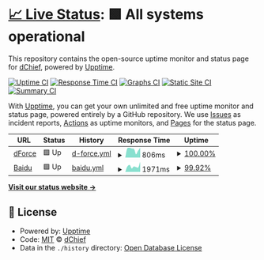 # [📈 Live Status](https://Donald-Nobel.github.io/Uptime): <!--live status--> **🟩 All systems operational**

This repository contains the open-source uptime monitor and status page for [dChief](www.dforce.network), powered by [Upptime](https://github.com/upptime/upptime).

[![Uptime CI](https://github.com/Donald-Nobel/Uptime/workflows/Uptime%20CI/badge.svg)](https://github.com/Donald-Nobel/Uptime/actions?query=workflow%3A%22Uptime+CI%22)
[![Response Time CI](https://github.com/Donald-Nobel/Uptime/workflows/Response%20Time%20CI/badge.svg)](https://github.com/Donald-Nobel/Uptime/actions?query=workflow%3A%22Response+Time+CI%22)
[![Graphs CI](https://github.com/Donald-Nobel/Uptime/workflows/Graphs%20CI/badge.svg)](https://github.com/Donald-Nobel/Uptime/actions?query=workflow%3A%22Graphs+CI%22)
[![Static Site CI](https://github.com/Donald-Nobel/Uptime/workflows/Static%20Site%20CI/badge.svg)](https://github.com/Donald-Nobel/Uptime/actions?query=workflow%3A%22Static+Site+CI%22)
[![Summary CI](https://github.com/Donald-Nobel/Uptime/workflows/Summary%20CI/badge.svg)](https://github.com/Donald-Nobel/Uptime/actions?query=workflow%3A%22Summary+CI%22)

With [Upptime](https://upptime.js.org), you can get your own unlimited and free uptime monitor and status page, powered entirely by a GitHub repository. We use [Issues](https://github.com/Donald-Nobel/Uptime/issues) as incident reports, [Actions](https://github.com/Donald-Nobel/Uptime/actions) as uptime monitors, and [Pages](https://Donald-Nobel.github.io/Uptime) for the status page.

<!--start: status pages-->
<!-- This summary is generated by Upptime (https://github.com/upptime/upptime) -->
<!-- Do not edit this manually, your changes will be overwritten -->
<!-- prettier-ignore -->
| URL | Status | History | Response Time | Uptime |
| --- | ------ | ------- | ------------- | ------ |
| <img alt="" src="https://icons.duckduckgo.com/ip3/app.dforce.network.ico" height="13"> [dForce](https://app.dforce.network) | 🟩 Up | [d-force.yml](https://github.com/Donald-Nobel/Uptime/commits/HEAD/history/d-force.yml) | <details><summary><img alt="Response time graph" src="./graphs/d-force/response-time-week.png" height="20"> 806ms</summary><br><a href="https://Donald-Nobel.github.io/Uptime/history/d-force"><img alt="Response time 815" src="https://img.shields.io/endpoint?url=https%3A%2F%2Fraw.githubusercontent.com%2FDonald-Nobel%2FUptime%2FHEAD%2Fapi%2Fd-force%2Fresponse-time.json"></a><br><a href="https://Donald-Nobel.github.io/Uptime/history/d-force"><img alt="24-hour response time 966" src="https://img.shields.io/endpoint?url=https%3A%2F%2Fraw.githubusercontent.com%2FDonald-Nobel%2FUptime%2FHEAD%2Fapi%2Fd-force%2Fresponse-time-day.json"></a><br><a href="https://Donald-Nobel.github.io/Uptime/history/d-force"><img alt="7-day response time 806" src="https://img.shields.io/endpoint?url=https%3A%2F%2Fraw.githubusercontent.com%2FDonald-Nobel%2FUptime%2FHEAD%2Fapi%2Fd-force%2Fresponse-time-week.json"></a><br><a href="https://Donald-Nobel.github.io/Uptime/history/d-force"><img alt="30-day response time 815" src="https://img.shields.io/endpoint?url=https%3A%2F%2Fraw.githubusercontent.com%2FDonald-Nobel%2FUptime%2FHEAD%2Fapi%2Fd-force%2Fresponse-time-month.json"></a><br><a href="https://Donald-Nobel.github.io/Uptime/history/d-force"><img alt="1-year response time 815" src="https://img.shields.io/endpoint?url=https%3A%2F%2Fraw.githubusercontent.com%2FDonald-Nobel%2FUptime%2FHEAD%2Fapi%2Fd-force%2Fresponse-time-year.json"></a></details> | <details><summary><a href="https://Donald-Nobel.github.io/Uptime/history/d-force">100.00%</a></summary><a href="https://Donald-Nobel.github.io/Uptime/history/d-force"><img alt="All-time uptime 100.00%" src="https://img.shields.io/endpoint?url=https%3A%2F%2Fraw.githubusercontent.com%2FDonald-Nobel%2FUptime%2FHEAD%2Fapi%2Fd-force%2Fuptime.json"></a><br><a href="https://Donald-Nobel.github.io/Uptime/history/d-force"><img alt="24-hour uptime 100.00%" src="https://img.shields.io/endpoint?url=https%3A%2F%2Fraw.githubusercontent.com%2FDonald-Nobel%2FUptime%2FHEAD%2Fapi%2Fd-force%2Fuptime-day.json"></a><br><a href="https://Donald-Nobel.github.io/Uptime/history/d-force"><img alt="7-day uptime 100.00%" src="https://img.shields.io/endpoint?url=https%3A%2F%2Fraw.githubusercontent.com%2FDonald-Nobel%2FUptime%2FHEAD%2Fapi%2Fd-force%2Fuptime-week.json"></a><br><a href="https://Donald-Nobel.github.io/Uptime/history/d-force"><img alt="30-day uptime 100.00%" src="https://img.shields.io/endpoint?url=https%3A%2F%2Fraw.githubusercontent.com%2FDonald-Nobel%2FUptime%2FHEAD%2Fapi%2Fd-force%2Fuptime-month.json"></a><br><a href="https://Donald-Nobel.github.io/Uptime/history/d-force"><img alt="1-year uptime 100.00%" src="https://img.shields.io/endpoint?url=https%3A%2F%2Fraw.githubusercontent.com%2FDonald-Nobel%2FUptime%2FHEAD%2Fapi%2Fd-force%2Fuptime-year.json"></a></details>
| <img alt="" src="https://icons.duckduckgo.com/ip3/www.baidu.com.ico" height="13"> [Baidu](https://www.baidu.com) | 🟩 Up | [baidu.yml](https://github.com/Donald-Nobel/Uptime/commits/HEAD/history/baidu.yml) | <details><summary><img alt="Response time graph" src="./graphs/baidu/response-time-week.png" height="20"> 1971ms</summary><br><a href="https://Donald-Nobel.github.io/Uptime/history/baidu"><img alt="Response time 2024" src="https://img.shields.io/endpoint?url=https%3A%2F%2Fraw.githubusercontent.com%2FDonald-Nobel%2FUptime%2FHEAD%2Fapi%2Fbaidu%2Fresponse-time.json"></a><br><a href="https://Donald-Nobel.github.io/Uptime/history/baidu"><img alt="24-hour response time 2415" src="https://img.shields.io/endpoint?url=https%3A%2F%2Fraw.githubusercontent.com%2FDonald-Nobel%2FUptime%2FHEAD%2Fapi%2Fbaidu%2Fresponse-time-day.json"></a><br><a href="https://Donald-Nobel.github.io/Uptime/history/baidu"><img alt="7-day response time 1971" src="https://img.shields.io/endpoint?url=https%3A%2F%2Fraw.githubusercontent.com%2FDonald-Nobel%2FUptime%2FHEAD%2Fapi%2Fbaidu%2Fresponse-time-week.json"></a><br><a href="https://Donald-Nobel.github.io/Uptime/history/baidu"><img alt="30-day response time 2024" src="https://img.shields.io/endpoint?url=https%3A%2F%2Fraw.githubusercontent.com%2FDonald-Nobel%2FUptime%2FHEAD%2Fapi%2Fbaidu%2Fresponse-time-month.json"></a><br><a href="https://Donald-Nobel.github.io/Uptime/history/baidu"><img alt="1-year response time 2024" src="https://img.shields.io/endpoint?url=https%3A%2F%2Fraw.githubusercontent.com%2FDonald-Nobel%2FUptime%2FHEAD%2Fapi%2Fbaidu%2Fresponse-time-year.json"></a></details> | <details><summary><a href="https://Donald-Nobel.github.io/Uptime/history/baidu">99.92%</a></summary><a href="https://Donald-Nobel.github.io/Uptime/history/baidu"><img alt="All-time uptime 99.95%" src="https://img.shields.io/endpoint?url=https%3A%2F%2Fraw.githubusercontent.com%2FDonald-Nobel%2FUptime%2FHEAD%2Fapi%2Fbaidu%2Fuptime.json"></a><br><a href="https://Donald-Nobel.github.io/Uptime/history/baidu"><img alt="24-hour uptime 99.47%" src="https://img.shields.io/endpoint?url=https%3A%2F%2Fraw.githubusercontent.com%2FDonald-Nobel%2FUptime%2FHEAD%2Fapi%2Fbaidu%2Fuptime-day.json"></a><br><a href="https://Donald-Nobel.github.io/Uptime/history/baidu"><img alt="7-day uptime 99.92%" src="https://img.shields.io/endpoint?url=https%3A%2F%2Fraw.githubusercontent.com%2FDonald-Nobel%2FUptime%2FHEAD%2Fapi%2Fbaidu%2Fuptime-week.json"></a><br><a href="https://Donald-Nobel.github.io/Uptime/history/baidu"><img alt="30-day uptime 99.95%" src="https://img.shields.io/endpoint?url=https%3A%2F%2Fraw.githubusercontent.com%2FDonald-Nobel%2FUptime%2FHEAD%2Fapi%2Fbaidu%2Fuptime-month.json"></a><br><a href="https://Donald-Nobel.github.io/Uptime/history/baidu"><img alt="1-year uptime 99.95%" src="https://img.shields.io/endpoint?url=https%3A%2F%2Fraw.githubusercontent.com%2FDonald-Nobel%2FUptime%2FHEAD%2Fapi%2Fbaidu%2Fuptime-year.json"></a></details>

<!--end: status pages-->

[**Visit our status website →**](https://Donald-Nobel.github.io/Uptime)

## 📄 License

- Powered by: [Upptime](https://github.com/upptime/upptime)
- Code: [MIT](./LICENSE) © [dChief](www.dforce.network)
- Data in the `./history` directory: [Open Database License](https://opendatacommons.org/licenses/odbl/1-0/)
